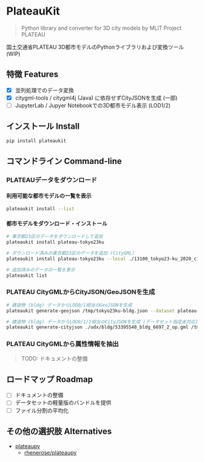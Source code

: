 # PlateauKit

> Python library and converter for 3D city models by MLIT Project PLATEAU

国土交通省PLATEAU 3D都市モデルのPythonライブラリおよび変換ツール (WIP)

## 特徴 Features

- [x] 並列処理でのデータ変換
- [x] citygml-tools / citygml4j (Java) に依存せずCityJSONを生成 (一部)
- [ ] JupyterLab / Jupyer Notebookでの3D都市モデル表示 (LOD1/2)

## インストール Install

```sh
pip install plateaukit
```

## コマンドライン Command-line

### PLATEAUデータをダウンロード

#### 利用可能な都市モデルの一覧を表示

```sh
plateaukit install --list
```

#### 都市モデルをダウンロード・インストール

```sh
# 東京都23区のデータをダウンロードして追加
plateaukit install plateau-tokyo23ku
```

```sh
# ダウンロード済みの東京都23区のデータを追加 (CityGML)
plateaukit install plateau-tokyo23ku --local ./13100_tokyo23-ku_2020_citygml_3_2_op/ --format citygml
```

```sh
# 追加済みのデータの一覧を表示
plateaukit list
```

### PLATEAU CityGMLからCityJSON/GeoJSONを生成

```sh
# 建造物 (bldg) データからLOD0/1相当のGeoJSONを生成
plateaukit generate-geojson /tmp/tokyo23ku-bldg.json --dataset plateau-tokyo23ku -t bldg
```

```sh
# 建造物 (bldg) データからLOD0/1/2相当のCityJSONを生成 (データセット指定未対応)
plateaukit generate-cityjson ./udx/bldg/53395548_bldg_6697_2_op.gml /tmp/53395548_bldg_6697_2_op.cityjson
```

### PLATEAU CityGMLから属性情報を抽出

> TODO: ドキュメントの整備

## ロードマップ Roadmap

- [ ] ドキュメントの整備
- [ ] データセットの軽量版のバンドルを提供
- [ ] ファイル分割の平均化

## その他の選択肢 Alternatives

- [plateaupy](https://github.com/AcculusSasao/plateaupy)
  - [rhenerose/plateaupy](https://github.com/rhenerose/plateaupy)
